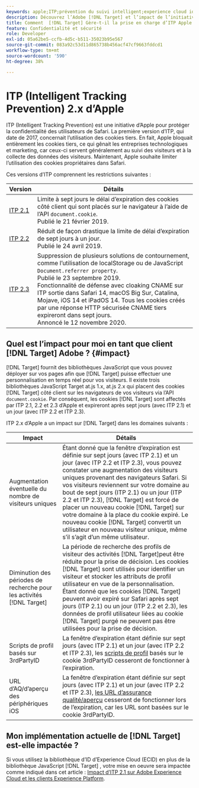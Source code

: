 ```yaml
---
keywords: apple;ITP;prévention du suivi intelligent;experience cloud id;ecid
description: Découvrez l’Adobe [!DNL Target] et l’impact de l’initiative ITP (Intelligent Tracking Prevention) d’Apple qui vise à protéger la confidentialité des utilisateurs Safari.
title: Comment  [!DNL Target] Gère-t-il la prise en charge d’ITP Apple ?
feature: Confidentialité et sécurité
role: Developer
exl-id: 05a62be5-ccfb-4d5c-b511-35023b95e567
source-git-commit: 083a92c53d11d865738b456acf47cf9663fddcd1
workflow-type: tm+mt
source-wordcount: '590'
ht-degree: 38%

---
```


# ITP (Intelligent Tracking Prevention) 2.x d’Apple

ITP (Intelligent Tracking Prevention) est une initiative d’Apple pour protéger la confidentialité des utilisateurs de Safari. La première version d’ITP, qui date de 2017, concernait l’utilisation des cookies tiers. En fait, Apple bloquait entièrement les cookies tiers, ce qui gênait les entreprises technologiques et marketing, car ceux-ci servent généralement au suivi des visiteurs et à la collecte des données des visiteurs. Maintenant, Apple souhaite limiter l’utilisation des cookies propriétaires dans Safari.

Ces versions d’ITP comprennent les restrictions suivantes :

| Version | Détails |
| --- | --- |
| [ITP 2.1](https://webkit.org/blog/8613/intelligent-tracking-prevention-2-1/) | Limite à sept jours le délai d’expiration des cookies côté client qui sont placés sur le navigateur à l’aide de l’API `document.cookie`.<br>Publié le 21 février 2019. |
| [ITP 2.2](https://webkit.org/blog/8828/intelligent-tracking-prevention-2-2/) | Réduit de façon drastique la limite de délai d’expiration de sept jours à un jour.<br>Publié le 24 avril 2019. |
| [ITP 2.3](https://webkit.org/blog/9521/intelligent-tracking-prevention-2-3/) | Suppression de plusieurs solutions de contournement, comme l’utilisation de localStorage ou de JavaScript `Document.referrer property`.<br>Publié le 23 septembre 2019.<br>Fonctionnalité de défense avec cloaking CNAME sur ITP sortie dans Safari 14, macOS Big Sur, Catalina, Mojave, iOS 14 et iPadOS 14. Tous les cookies créés par une réponse HTTP sécurisée CNAME tiers expireront dans sept jours.<br>Annoncé le 12 novembre 2020. |

## Quel est l’impact pour moi en tant que client [!DNL Target] Adobe ? {#impact}

[!DNL Target] fournit des bibliothèques JavaScript que vous pouvez déployer sur vos pages afin que [!DNL Target] puisse effectuer une personnalisation en temps réel pour vos visiteurs. Il existe trois bibliothèques JavaScript Target at.js 1.x, at.js 2.x qui placent des cookies [!DNL Target] côté client sur les navigateurs de vos visiteurs via l’API `document.cookie`. Par conséquent, les cookies [!DNL Target] sont affectés par ITP 2.1, 2.2 et 2.3 d’Apple et expireront après sept jours (avec ITP 2.1) et un jour (avec ITP 2.2 et ITP 2.3).

ITP 2.x d’Apple a un impact sur [!DNL Target] dans les domaines suivants :

| Impact | Détails |
| --- | --- |
| Augmentation éventuelle du nombre de visiteurs uniques | Étant donné que la fenêtre d’expiration est définie sur sept jours (avec ITP 2.1) et un jour (avec ITP 2.2 et ITP 2.3), vous pouvez constater une augmentation des visiteurs uniques provenant des navigateurs Safari. Si vos visiteurs reviennent sur votre domaine au bout de sept jours (ITP 2.1) ou un jour (ITP 2.2 et ITP 2.3), [!DNL Target] est forcé de placer un nouveau cookie [!DNL Target] sur votre domaine à la place du cookie expiré. Le nouveau cookie [!DNL Target] convertit un utilisateur en nouveau visiteur unique, même s’il s’agit d’un même utilisateur. |
| Diminution des périodes de recherche pour les activités [!DNL Target] | La période de recherche des profils de visiteur des activités [!DNL Target]peut être réduite pour la prise de décision. Les cookies [!DNL Target] sont utilisés pour identifier un visiteur et stocker les attributs de profil utilisateur en vue de la personnalisation. Étant donné que les cookies [!DNL Target] peuvent avoir expiré sur Safari après sept jours (ITP 2.1) ou un jour (ITP 2.2 et 2.3), les données de profil utilisateur liées au cookie [!DNL Target] purgé ne peuvent pas être utilisées pour la prise de décision. |
| Scripts de profil basés sur 3rdPartyID | La fenêtre d’expiration étant définie sur sept jours (avec ITP 2.1) et un jour (avec ITP 2.2 et ITP 2.3), les [scripts de profil](/help/c-target/c-visitor-profile/profile-parameters.md) basés sur le cookie 3rdPartyID cesseront de fonctionner à l’expiration. |
| URL d’AQ/d’aperçu des périphériques iOS | La fenêtre d’expiration étant définie sur sept jours (avec ITP 2.1) et un jour (avec ITP 2.2 et ITP 2.3), [les URL d’assurance qualité/aperçu](/help/c-activities/c-activity-qa/activity-qa.md) cesseront de fonctionner lors de l’expiration, car les URL sont basées sur le cookie 3rdPartyID. |

## Mon implémentation actuelle de [!DNL Target] est-elle impactée ?

Si vous utilisez la bibliothèque d’ID d’Experience Cloud (ECID) en plus de la bibliothèque JavaScript [!DNL Target] , votre mise en oeuvre sera impactée comme indiqué dans cet article : [Impact d’ITP 2.1 sur Adobe Experience Cloud et les clients Experience Platform](https://medium.com/adobetech/safari-itp-2-1-impact-on-adobe-experience-cloud-customers-9439cecb55ac).
